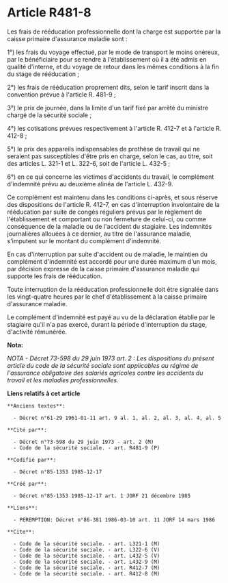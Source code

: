 # Article R481-8

Les frais de rééducation professionnelle dont la charge est supportée par la caisse primaire d'assurance maladie sont : 

1°) les frais du voyage effectué, par le mode de transport le moins onéreux, par le bénéficiaire pour se rendre à
l'établissement où il a été admis en qualité d'interne, et du voyage de retour dans les mêmes conditions à la fin du stage de
rééducation ; 

2°) les frais de rééducation proprement dits, selon le tarif inscrit dans la convention prévue à l'article R. 481-9 ; 

3°) le prix de journée, dans la limite d'un tarif fixé par arrêté du ministre chargé de la sécurité sociale ; 

4°) les cotisations prévues respectivement à l'article R. 412-7 et à l'article R. 412-8 ; 

5°) le prix des appareils indispensables de prothèse de travail qui ne seraient pas susceptibles d'être pris en charge, selon
le cas, au titre, soit des articles L. 321-1 et L. 322-6, soit de l'article L. 432-5 ; 

6°) en ce qui concerne les victimes d'accidents du travail, le complément d'indemnité prévu au deuxième alinéa de l'article
L. 432-9. 

Ce complément est maintenu dans les conditions ci-après, et sous réserve des dispositions de l'article R. 412-7, en cas
d'interruption involontaire de la rééducation par suite de congés réguliers prévus par le règlement de l'établissement et
comportant ou non fermeture de celui-ci, ou comme conséquence de la maladie ou de l'accident du stagiaire. Les indemnités
journalières allouées à ce dernier, au titre de l'assurance maladie, s'imputent sur le montant du complément d'indemnité. 

En cas d'interruption par suite d'accident ou de maladie, le maintien du complément d'indemnité est accordé pour une durée
maximum d'un mois, par décision expresse de la caisse primaire d'assurance maladie qui supporte les frais de rééducation. 

Toute interruption de la rééducation professionnelle doit être signalée dans les vingt-quatre heures par le chef
d'établissement à la caisse primaire d'assurance maladie.

Le complément d'indemnité est payé au vu de la déclaration établie par le stagiaire qu'il n'a pas exercé, durant la période
d'interruption du stage, d'activité rémunérée.

**Nota:**

*NOTA - Décret 73-598 du 29 juin 1973 art. 2 : Les dispositions du présent article du code de la sécurité sociale sont
applicables au régime de l'assurance obligatoire des salariés agricoles contre les accidents du travail et les maladies
professionnelles.*

**Liens relatifs à cet article**

	**Anciens textes**:

	  - Décret n°61-29 1961-01-11 art. 9 al. 1, al. 2, al. 3, al. 4, al. 5

	**Cité par**:

	  - Décret n°73-598 du 29 juin 1973 - art. 2 (M)
	  - Code de la sécurité sociale. - art. R481-9 (P)

	**Codifié par**:

	  - Décret n°85-1353 1985-12-17

	**Créé par**:

	  - Décret n°85-1353 1985-12-17 art. 1 JORF 21 décembre 1985

	**Liens**:

	  - PEREMPTION: Décret n°86-381 1986-03-10 art. 11 JORF 14 mars 1986

	**Cite**:

	  - Code de la sécurité sociale. - art. L321-1 (M)
	  - Code de la sécurité sociale. - art. L322-6 (V)
	  - Code de la sécurité sociale. - art. L432-5 (V)
	  - Code de la sécurité sociale. - art. L432-9 (M)
	  - Code de la sécurité sociale. - art. R412-7 (M)
	  - Code de la sécurité sociale. - art. R412-8 (M)
